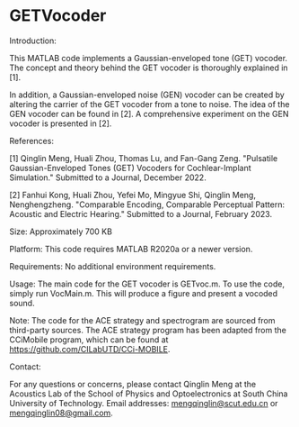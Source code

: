 # GETVocoder

Introduction:

This MATLAB code implements a Gaussian-enveloped tone (GET) vocoder. The concept and theory behind the GET vocoder is thoroughly explained in [1].

In addition, a Gaussian-enveloped noise (GEN) vocoder can be created by altering the carrier of the GET vocoder from a tone to noise. The idea of the GEN vocoder can be found in [2]. A comprehensive experiment on the GEN vocoder is presented in [2].

References:

[1] Qinglin Meng, Huali Zhou, Thomas Lu, and Fan-Gang Zeng. "Pulsatile Gaussian-Enveloped Tones (GET) Vocoders for Cochlear-Implant Simulation." Submitted to a Journal, December 2022.

[2] Fanhui Kong, Huali Zhou, Yefei Mo, Mingyue Shi, Qinglin Meng, Nenghengzheng. "Comparable Encoding, Comparable Perceptual Pattern: Acoustic and Electric Hearing." Submitted to a Journal, February 2023.

Size: Approximately 700 KB

Platform: This code requires MATLAB R2020a or a newer version.

Requirements: No additional environment requirements.

Usage: The main code for the GET vocoder is GETvoc.m. To use the code, simply run VocMain.m. This will produce a figure and present a vocoded sound.

Note: The code for the ACE strategy and spectrogram are sourced from third-party sources. The ACE strategy program has been adapted from the CCiMobile program, which can be found at https://github.com/CILabUTD/CCi-MOBILE.

Contact:

For any questions or concerns, please contact Qinglin Meng at the Acoustics Lab of the School of Physics and Optoelectronics at South China University of Technology. Email addresses: mengqinglin@scut.edu.cn or mengqinglin08@gmail.com.
